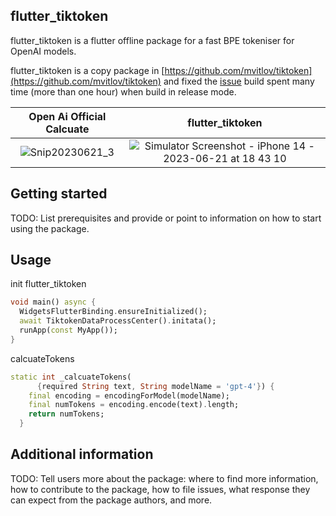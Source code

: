 ## flutter_tiktoken

flutter_tiktoken is a flutter offline package for a fast BPE tokeniser for OpenAI models.

flutter_tiktoken is a copy package in [https://github.com/mvitlov/tiktoken](https://github.com/mvitlov/tiktoken) and fixed the [issue](https://github.com/mvitlov/tiktoken/issues/5) build spent many time (more than one hour) when build in release mode.

Open Ai Official Calcuate           |  flutter_tiktoken
:-------------------------:|:-------------------------:
![Snip20230621_3](https://github.com/JerryFans/flutter_tiktoken/assets/14149080/96a7153e-dfd5-40ee-a1cc-c9efc205a844) | ![Simulator Screenshot - iPhone 14 - 2023-06-21 at 18 43 10](https://github.com/JerryFans/flutter_tiktoken/assets/14149080/dcd5162f-92bf-49ab-b9e8-5364c3c5c7df)

## Getting started

TODO: List prerequisites and provide or point to information on how to
start using the package.

## Usage

init flutter_tiktoken
```dart
void main() async {
  WidgetsFlutterBinding.ensureInitialized();
  await TiktokenDataProcessCenter().initata();
  runApp(const MyApp());
}
```

calcuateTokens
```dart
static int _calcuateTokens(
      {required String text, String modelName = 'gpt-4'}) {
    final encoding = encodingForModel(modelName);
    final numTokens = encoding.encode(text).length;
    return numTokens;
  }
```

## Additional information

TODO: Tell users more about the package: where to find more information, how to
contribute to the package, how to file issues, what response they can expect
from the package authors, and more.
